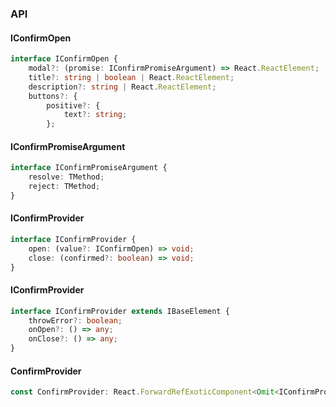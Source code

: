 

### API

#### IConfirmOpen

```ts
interface IConfirmOpen {
    modal?: (promise: IConfirmPromiseArgument) => React.ReactElement;
    title?: string | boolean | React.ReactElement;
    description?: string | React.ReactElement;
    buttons?: {
        positive?: {
            text?: string;
        };
```

#### IConfirmPromiseArgument

```ts
interface IConfirmPromiseArgument {
    resolve: TMethod;
    reject: TMethod;
}
```

#### IConfirmProvider

```ts
interface IConfirmProvider {
    open: (value?: IConfirmOpen) => void;
    close: (confirmed?: boolean) => void;
}
```

#### IConfirmProvider

```ts
interface IConfirmProvider extends IBaseElement {
    throwError?: boolean;
    onOpen?: () => any;
    onClose?: () => any;
}
```

#### ConfirmProvider

```ts
const ConfirmProvider: React.ForwardRefExoticComponent<Omit<IConfirmProvider, "ref"> & React.RefAttributes<unknown>>;
```

